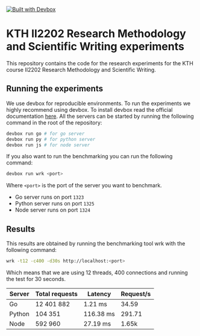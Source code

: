 [![Built with Devbox](https://www.jetify.com/img/devbox/shield_galaxy.svg)](https://www.jetify.com/devbox/docs/contributor-quickstart/)
# KTH II2202 Research Methodology and Scientific Writing experiments
This repository contains the code for the research experiments for the KTH course II2202 Research Methodology and Scientific Writing.

## Running the experiments
We use devbox for reproducible environments. To run the experiments we highly recommend using devbox. To install devbox read the official documentation [here](https://www.jetify.com/devbox/docs/installing_devbox/).
All the servers can be started by running the following command in the root of the repository:
```bash
devbox run go # for go server
devbox run py # for python server
devbox run js # for node server
```

If you also want to run the benchmarking you can run the following command:
```bash
devbox run wrk <port>
```
Where `<port>` is the port of the server you want to benchmark.
- Go server runs on port `1323`
- Python server runs on port `1325`
- Node server runs on port `1324`


## Results
This results are obtained by running the benchmarking tool wrk with the following command:
```bash
wrk -t12 -c400 -d30s http://localhost:<port>
```
Which means that we are using 12 threads, 400 connections and running the test for 30 seconds.

| Server | Total requests | Latency   | Request/s |
|--------|----------------|-----------|-----------|
| Go     | 12 401 882     | 1.21 ms   | 34.59     |
| Python | 104 351        | 116.38 ms | 291.71    |
| Node   | 592 960        | 27.19 ms  | 1.65k     |
